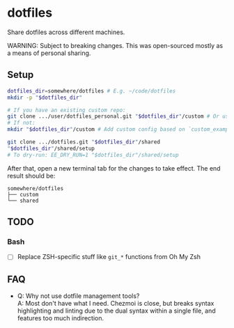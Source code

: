 # dotfiles

Share dotfiles across different machines.

WARNING: Subject to breaking changes. This was open-sourced mostly as a means of personal sharing.

## Setup

```sh
dotfiles_dir=somewhere/dotfiles # E.g. ~/code/dotfiles
mkdir -p "$dotfiles_dir"

# If you have an existing custom repo:
git clone .../user/dotfiles_personal.git "$dotfiles_dir"/custom # Or user-org/dotfiles.git
# If not:
mkdir "$dotfiles_dir"/custom # Add custom config based on `custom_example`

git clone .../dotfiles.git "$dotfiles_dir"/shared
"$dotfiles_dir"/shared/setup
# To dry-run: EE_DRY_RUN=1 "$dotfiles_dir"/shared/setup
```

After that, open a new terminal tab for the changes to take effect. The end result should be:

```plain
somewhere/dotfiles
├── custom
└── shared
```

## TODO

### Bash

- [ ] Replace ZSH-specific stuff like `git_*` functions from Oh My Zsh

## FAQ

- Q: Why not use dotfile management tools? \
  A: Most don't have what I need. Chezmoi is close, but breaks syntax highlighting and linting
  due to the dual syntax within a single file, and features too much indirection.
